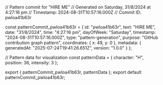 // Pattern commit for "HIRE ME"
// Generated on Saturday, 31/8/2024 at 4:27:16 pm
// Timestamp: 2024-08-31T10:57:16.000Z
// Commit ID: pwloa41b63r

const patternCommit_pwloa41b63r = {
  id: "pwloa41b63r",
  text: "HIRE ME",
  date: "31/8/2024",
  time: "4:27:16 pm",
  dayOfWeek: "Saturday",
  timestamp: "2024-08-31T10:57:16.000Z",
  type: "pattern-generation",
  purpose: "GitHub contribution graph pattern",
  coordinates: {
    x: 49,
    y: 0
  },
  metadata: {
    generatedAt: "2025-07-24T19:41:26.651Z",
    version: "1.0.0"
  }
};

// Pattern data for visualization
const patternData = {
  character: "H",
  position: 36,
  intensity: 3
};

export { patternCommit_pwloa41b63r, patternData };
export default patternCommit_pwloa41b63r;
